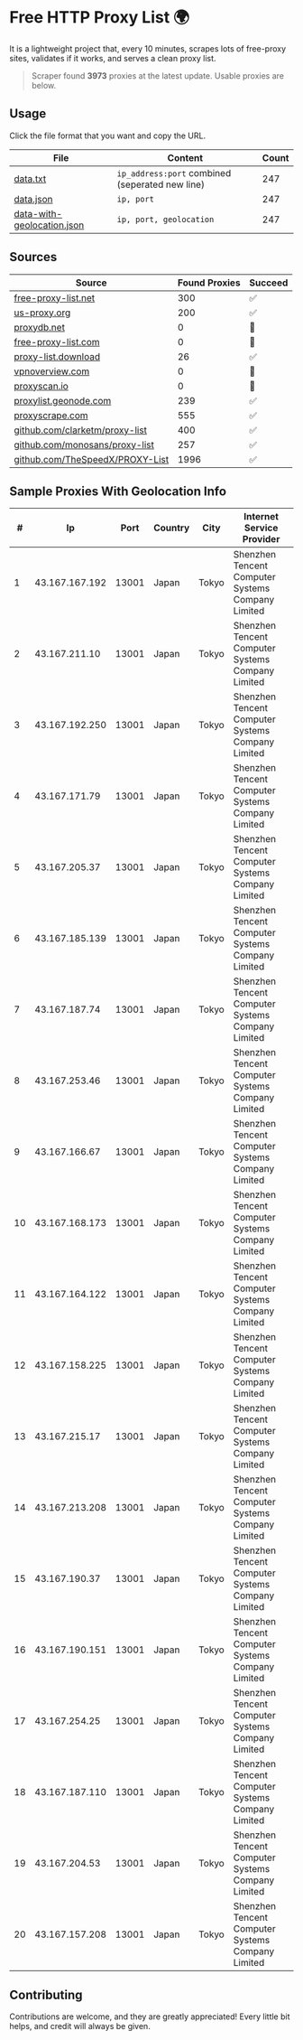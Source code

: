 
# Free HTTP Proxy List 🌍

It is a lightweight project that, every 10 minutes, scrapes lots of free-proxy sites, validates if it works, and serves a clean proxy list.


> Scraper found **3973** proxies at the latest update. Usable proxies are below.

## Usage

Click the file format that you want and copy the URL.


|File|Content|Count|
|----|-------|-----|
|[data.txt](https://raw.githubusercontent.com/themiralay/Proxy-List-World/master/data.txt)|`ip_address:port` combined (seperated new line)|247|
|[data.json](https://raw.githubusercontent.com/themiralay/Proxy-List-World/master/data.json)|`ip, port`|247|
|[data-with-geolocation.json](https://raw.githubusercontent.com/themiralay/Proxy-List-World/master/data-with-geolocation.json)|`ip, port, geolocation`|247|

## Sources

|Source|Found Proxies|Succeed|
|------|-------------|-------|
|[free-proxy-list.net](https://free-proxy-list.net)|300|✅|
|[us-proxy.org](https://www.us-proxy.org)|200|✅|
|[proxydb.net](http://proxydb.net)|0|🚫|
|[free-proxy-list.com](https://free-proxy-list.com/?page=&port=&type%5B%5D=http&type%5B%5D=https&up_time=0&search=Search)|0|🚫|
|[proxy-list.download](https://www.proxy-list.download/HTTP)|26|✅|
|[vpnoverview.com](https://vpnoverview.com/privacy/anonymous-browsing/free-proxy-servers)|0|🚫|
|[proxyscan.io](https://www.proxyscan.io)|0|🚫|
|[proxylist.geonode.com](https://proxylist.geonode.com/api/proxy-list?limit=300&page=1&sort_by=lastChecked&sort_type=desc&protocols=http,https)|239|✅|
|[proxyscrape.com](https://api.proxyscrape.com/v2/?request=displayproxies&protocol=http&timeout=10000&country=all&ssl=all&anonymity=all)|555|✅|
|[github.com/clarketm/proxy-list](https://raw.githubusercontent.com/clarketm/proxy-list/master/proxy-list-raw.txt)|400|✅|
|[github.com/monosans/proxy-list](https://raw.githubusercontent.com/monosans/proxy-list/main/proxies/http.txt)|257|✅|
|[github.com/TheSpeedX/PROXY-List](https://raw.githubusercontent.com/TheSpeedX/PROXY-List/master/http.txt)|1996|✅|


## Sample Proxies With Geolocation Info

|#|Ip|Port|Country|City|Internet Service Provider|
|-|--|----|-------|----|-------------------------|
|1|43.167.167.192|13001|Japan|Tokyo|Shenzhen Tencent Computer Systems Company Limited|
|2|43.167.211.10|13001|Japan|Tokyo|Shenzhen Tencent Computer Systems Company Limited|
|3|43.167.192.250|13001|Japan|Tokyo|Shenzhen Tencent Computer Systems Company Limited|
|4|43.167.171.79|13001|Japan|Tokyo|Shenzhen Tencent Computer Systems Company Limited|
|5|43.167.205.37|13001|Japan|Tokyo|Shenzhen Tencent Computer Systems Company Limited|
|6|43.167.185.139|13001|Japan|Tokyo|Shenzhen Tencent Computer Systems Company Limited|
|7|43.167.187.74|13001|Japan|Tokyo|Shenzhen Tencent Computer Systems Company Limited|
|8|43.167.253.46|13001|Japan|Tokyo|Shenzhen Tencent Computer Systems Company Limited|
|9|43.167.166.67|13001|Japan|Tokyo|Shenzhen Tencent Computer Systems Company Limited|
|10|43.167.168.173|13001|Japan|Tokyo|Shenzhen Tencent Computer Systems Company Limited|
|11|43.167.164.122|13001|Japan|Tokyo|Shenzhen Tencent Computer Systems Company Limited|
|12|43.167.158.225|13001|Japan|Tokyo|Shenzhen Tencent Computer Systems Company Limited|
|13|43.167.215.17|13001|Japan|Tokyo|Shenzhen Tencent Computer Systems Company Limited|
|14|43.167.213.208|13001|Japan|Tokyo|Shenzhen Tencent Computer Systems Company Limited|
|15|43.167.190.37|13001|Japan|Tokyo|Shenzhen Tencent Computer Systems Company Limited|
|16|43.167.190.151|13001|Japan|Tokyo|Shenzhen Tencent Computer Systems Company Limited|
|17|43.167.254.25|13001|Japan|Tokyo|Shenzhen Tencent Computer Systems Company Limited|
|18|43.167.187.110|13001|Japan|Tokyo|Shenzhen Tencent Computer Systems Company Limited|
|19|43.167.204.53|13001|Japan|Tokyo|Shenzhen Tencent Computer Systems Company Limited|
|20|43.167.157.208|13001|Japan|Tokyo|Shenzhen Tencent Computer Systems Company Limited|



## Contributing

Contributions are welcome, and they are greatly appreciated! Every
little bit helps, and credit will always be given.

